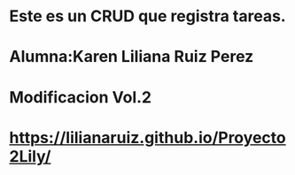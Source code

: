 # Este es un CRUD que registra tareas.
# Alumna:Karen Liliana Ruiz Perez
# Modificacion Vol.2
# https://lilianaruiz.github.io/Proyecto2Lily/